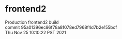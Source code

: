 # frontend2  
Production frontend2 build  
commit 95a01396ec66f78a81078ed7968f4d7b2e155bcf  
Thu Nov 25 10:10:22 PST 2021  
